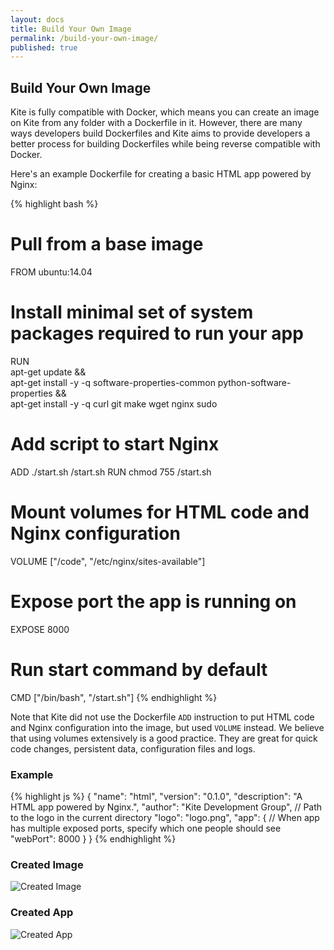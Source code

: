 ```yaml
---
layout: docs
title: Build Your Own Image
permalink: /build-your-own-image/
published: true
---
```


## Build Your Own Image

Kite is fully compatible with Docker, which means you can create an image on
Kite from any folder with a Dockerfile in it. However, there are many ways
developers build Dockerfiles and Kite aims to provide developers a better
process for building Dockerfiles while being reverse compatible with Docker.

Here's an example Dockerfile for creating a basic HTML app powered by Nginx:

{% highlight bash %}
# Pull from a base image
FROM ubuntu:14.04

# Install minimal set of system packages required to run your app
RUN \
  apt-get update && \
  apt-get install -y -q software-properties-common python-software-properties && \
  apt-get install -y -q curl git make wget nginx sudo

# Add script to start Nginx
ADD ./start.sh /start.sh
RUN chmod 755 /start.sh

# Mount volumes for HTML code and Nginx configuration
VOLUME ["/code", "/etc/nginx/sites-available"]

# Expose port the app is running on
EXPOSE 8000

# Run start command by default
CMD ["/bin/bash", "/start.sh"]
{% endhighlight %}

Note that Kite did not use the Dockerfile `ADD` instruction to put HTML code and
Nginx configuration into the image, but used `VOLUME` instead. We believe that
using volumes extensively is a good practice. They are great for quick code
changes, persistent data, configuration files and logs.



### Example

{% highlight js %}
{
  "name": "html",
  "version": "0.1.0",
  "description": "A HTML app powered by Nginx.",
  "author": "Kite Development Group",
  // Path to the logo in the current directory
  "logo": "logo.png",
  "app": {
    // When app has multiple exposed ports, specify which one people should see
    "webPort": 8000
  }
}
{% endhighlight %}

### Created Image

![Created Image](/img/kite-json-file/created-image.png)

### Created App

![Created App](/img/kite-json-file/created-app.png)
